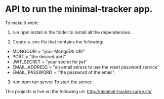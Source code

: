 # API to run the minimal-tracker app.

To make it work:

1. run npm install in the folder to install all the dependencies.

2. Create a .env file that contains the following:
  * MONGOURI = "your MongoDb URI"
  * PORT = "the desired port"
  * JWT_SECRET = "your secret for jwt"
  * EMAIL_ADDRESS = "an email adress to use the reset password service"
  * EMAIL_PASSWORD = "the password of the email".
  
3. run: npm run server
  To start the server.
 
 This projects is live on the following url:
 http://minimal-tracker.surge.sh/
 
